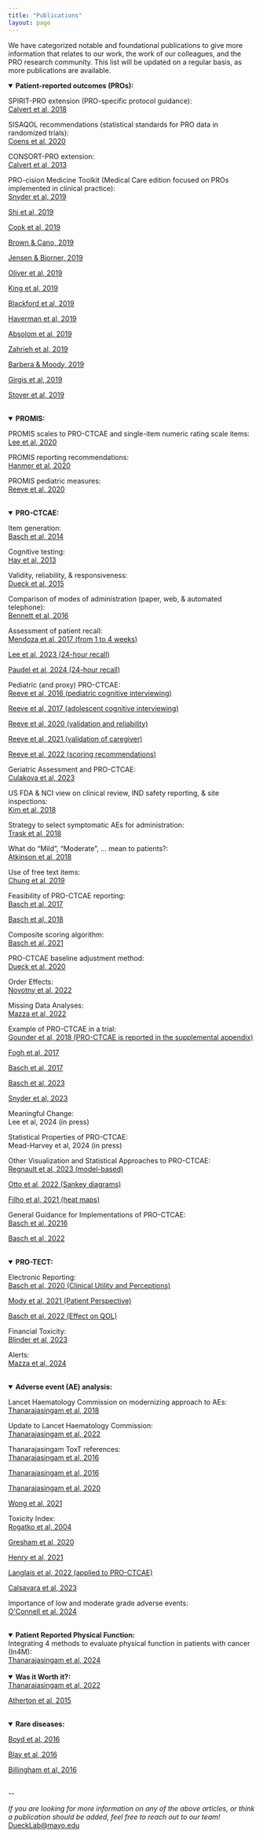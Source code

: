```yaml
---
title: "Publications"
layout: page
---
```


We have categorized notable and foundational publications to give more information that relates to our work, the work of our colleagues, and the PRO research community. This list will be updated on a regular basis, as more publications are available.

<details open>
  <summary><b>Patient-reported outcomes (PROs):</b></summary>

  SPIRIT-PRO extension (PRO-specific protocol guidance):<br>
  <a href="https://pubmed.ncbi.nlm.nih.gov/29411037/" target="_blank">Calvert et al, 2018</a> <br>
  
  SISAQOL recommendations (statistical standards for PRO data in randomized trials):<br>
  <a href="https://pubmed.ncbi.nlm.nih.gov/32007209/" target="_blank">Coens et al, 2020</a><br>
  
  CONSORT-PRO extension:<br>
  <a href="https://pubmed.ncbi.nlm.nih.gov/23443445/" target="_blank">Calvert et al, 2013</a><br>
  
  PRO-cision Medicine Toolkit (Medical Care edition focused on PROs implemented in clinical practice):<br>
  <a href="https://pubmed.ncbi.nlm.nih.gov/30985589/" target="_blank">Snyder et al, 2019</a><br>

  <a href="https://pubmed.ncbi.nlm.nih.gov/30985590/" target="_blank">Shi et al, 2019</a><br>

  <a href="https://pubmed.ncbi.nlm.nih.gov/30985591/" target="_blank">Cook et al, 2019</a><br>

  <a href="https://pubmed.ncbi.nlm.nih.gov/30985592/" target="_blank">Brown & Cano, 2019</a><br>

  <a href="https://pubmed.ncbi.nlm.nih.gov/30985593/" target="_blank">Jensen & Bjorner, 2019</a><br>

  <a href="https://pubmed.ncbi.nlm.nih.gov/30985594/" target="_blank">Oliver et al, 2019</a><br>

  <a href="https://pubmed.ncbi.nlm.nih.gov/30985595/" target="_blank">King et al, 2019</a><br>
    
  <a href="https://pubmed.ncbi.nlm.nih.gov/30985596/" target="_blank">Blackford et al, 2019</a><br>

  <a href="https://pubmed.ncbi.nlm.nih.gov/30985597/" target="_blank">Haverman et al, 2019</a><br>
    
  <a href="https://pubmed.ncbi.nlm.nih.gov/30985598/" target="_blank">Absolom et al, 2019</a><br> 

  <a href="https://pubmed.ncbi.nlm.nih.gov/30985599/" target="_blank">Zahrieh et al, 2019</a><br>

  <a href="https://pubmed.ncbi.nlm.nih.gov/30985600/" target="_blank">Barbera & Moody, 2019</a><br>

  <a href="https://pubmed.ncbi.nlm.nih.gov/30985601/" target="_blank">Girgis et al, 2019</a><br>
    
  <a href="https://pubmed.ncbi.nlm.nih.gov/30985602/" target="_blank">Stover et al, 2019</a><br><br>
  
</details>

<details open>
  <summary><b>PROMIS:</b></summary>

  PROMIS scales to PRO-CTCAE and single-item numeric rating scale items:<br>
  <a href="https://pubmed.ncbi.nlm.nih.gov/33305344/" target="_blank">Lee et al, 2020</a><br>
  
  PROMIS reporting recommendations:<br>
  <a href="https://pubmed.ncbi.nlm.nih.gov/32215788/" target="_blank">Hanmer et al, 2020</a><br>

  PROMIS pediatric measures:<br>
   <a href="https://pubmed.ncbi.nlm.nih.gov/31904157/" target="_blank">Reeve et al, 2020</a><br><br>
 
</details>

<details open>
  <summary><b>PRO-CTCAE:</b></summary>

  Item generation:<br>
  <a href="https://pubmed.ncbi.nlm.nih.gov/25265940/" target="_blank">Basch et al, 2014</a><br>

  Cognitive testing:<br>
  <a href="https://pubmed.ncbi.nlm.nih.gov/23868457/" target="_blank">Hay et al, 2013</a><br>
  
  Validity, reliability, & responsiveness:<br>
  <a href="https://pubmed.ncbi.nlm.nih.gov/26270597/" target="_blank">Dueck et al, 2015</a><br>
  
  Comparison of modes of administration (paper, web, & automated telephone):<br>
  <a href="https://pubmed.ncbi.nlm.nih.gov/26892667/" target="_blank">Bennett et al, 2016</a><br>
  
  Assessment of patient recall:<br>
  <a href="https://pubmed.ncbi.nlm.nih.gov/28545337/" target="_blank">Mendoza et al, 2017 (from 1 to 4 weeks)</a><br>

  <a href="https://pubmed.ncbi.nlm.nih.gov/36897529/" target="_blank">Lee et al, 2023 (24-hour recall)</a><br>

  <a href="https://pubmed.ncbi.nlm.nih.gov/38445744/" target="_blank">Paudel et al, 2024 (24-hour recall)</a><br>
   
  Pediatric (and proxy) PRO-CTCAE:<br>
  <a href="https://pubmed.ncbi.nlm.nih.gov/27650708/" target="_blank">Reeve et al, 2016 (pediatric cognitive interviewing)</a><br>

<a href="https://pubmed.ncbi.nlm.nih.gov/28062347/" target="_blank">Reeve et al, 2017 (adolescent cognitive interviewing)</a><br>
  
<a href="https://pubmed.ncbi.nlm.nih.gov/31999349/" target="_blank">Reeve et al, 2020 (validation and reliability)</a><br>

<a href="https://pubmed.ncbi.nlm.nih.gov/33332590/" target="_blank">Reeve et al, 2021 (validation of caregiver)</a><br>

<a href="https://pubmed.ncbi.nlm.nih.gov/34866311/" target="_blank">Reeve et al, 2022 (scoring recommendations)</a><br>

Geriatric Assessment and PRO-CTCAE:<br>
<a href="https://pubmed.ncbi.nlm.nih.gov/36356279/" target="_blank">Culakova et al, 2023</a><br>

   
  US FDA & NCI view on clinical review, IND safety reporting, & site inspections:<br>
  <a href="https://pubmed.ncbi.nlm.nih.gov/29237718/" target="_blank">Kim et al, 2018</a><br>
    
  Strategy to select symptomatic AEs for administration:<br>
  <a href="https://pubmed.ncbi.nlm.nih.gov/30230365/" target="_blank">Trask et al, 2018</a><br>
    
  What do “Mild”, “Moderate”, … mean to patients?:<br>
  <a href="https://pubmed.ncbi.nlm.nih.gov/29129739/" target="_blank">Atkinson et al, 2018</a><br>
    
  Use of free text items:<br>
  <a href="https://pubmed.ncbi.nlm.nih.gov/30840079/" target="_blank">Chung et al, 2019</a><br>
  
  Feasibility of PRO-CTCAE reporting:<br>
  <a href="https://pubmed.ncbi.nlm.nih.gov/28463161/" target="_blank">Basch et al, 2017</a><br>
     
  <a href="https://pubmed.ncbi.nlm.nih.gov/30204536/" target="_blank">Basch et al, 2018</a><br>
    
  Composite scoring algorithm:<br>
  <a href="https://pubmed.ncbi.nlm.nih.gov/33258687/" target="_blank">Basch et al, 2021</a><br>
    
  PRO-CTCAE baseline adjustment method:<br>
  <a href="https://pubmed.ncbi.nlm.nih.gov/31556911/" target="_blank">Dueck et al, 2020</a><br>
  
  Order Effects:<br>
  <a href="https://pubmed.ncbi.nlm.nih.gov/35088616/" target="_blank">Novotny et al, 2022</a><br>
  
  Missing Data Analyses:<br>
  <a href="https://pubmed.ncbi.nlm.nih.gov/34420143/" target="_blank">Mazza et al, 2022</a><br>
  
  Example of PRO-CTCAE in a trial:<br>
  <a href="https://pubmed.ncbi.nlm.nih.gov/30575484/" target="_blank">Gounder et al, 2018 (PRO-CTCAE is reported in the supplemental appendix)</a><br>
   
  <a href="https://pubmed.ncbi.nlm.nih.gov/28244415/" target="_blank">Fogh et al, 2017</a><br>

  <a href="https://pubmed.ncbi.nlm.nih.gov/28208174/" target="_blank">Basch et al, 2017</a><br>

  <a href="https://pubmed.ncbi.nlm.nih.gov/37270691/" target="_blank">Basch et al, 2023</a><br>

  <a href="https://pubmed.ncbi.nlm.nih.gov/37334719/" target="_blank">Snyder et al, 2023</a><br>

  Meaningful Change:<br>
  Lee et al, 2024 (in press)<br>

  Statistical Properties of PRO-CTCAE:<br>
  Mead-Harvey et al, 2024 (in press)<br>

  Other Visualization and Statistical Approaches to PRO-CTCAE:<br>
  <a href="https://pubmed.ncbi.nlm.nih.gov/36715639/" target="_blank">Regnault et al, 2023 (model-based)</a><br>

  <a href="https://pubmed.ncbi.nlm.nih.gov/35000890/" target="_blank">Otto et al, 2022 (Sankey diagrams)</a><br>

  <a href="https://pubmed.ncbi.nlm.nih.gov/33025482/" target="_blank">Filho et al, 2021 (heat maps)</a><br>

  General Guidance for Implementations of PRO-CTCAE:<br>
  <a href="https://pubmed.ncbi.nlm.nih.gov/27045992/" target="_blank">Basch et al, 20216</a><br>

  <a href="https://pubmed.ncbi.nlm.nih.gov/35575014/" target="_blank">Basch et al, 2022</a><br><br>

</details>

<details open>
<summary><b>PRO-TECT:</b></summary>

Electronic Reporting:<br>
<a href="https://pubmed.ncbi.nlm.nih.gov/33112661/" target="_blank">Basch et al, 2020 (Clinical Utility and Perceptions)</a><br>

<a href="https://pubmed.ncbi.nlm.nih.gov/34634754/" target="_blank">Mody et al, 2021 (Patient Perspective)</a><br>

<a href="https://pubmed.ncbi.nlm.nih.gov/35661856/" target="_blank">Basch et al, 2022 (Effect on QOL)</a><br>

Financial Toxicity:<br>
<a href="https://pubmed.ncbi.nlm.nih.gov/37625107/" target="_blank">Blinder et al, 2023</a><br>

Alerts:<br>
<a href="https://pubmed.ncbi.nlm.nih.gov/38771558/" target="_blank">Mazza et al, 2024</a><br><br>

</details>

<details open>
  <summary><b>Adverse event (AE) analysis:</b></summary>
  
  Lancet Haematology Commission on modernizing approach to AEs:<br>
  <a href="https://pubmed.ncbi.nlm.nih.gov/29907552/" target="_blank">Thanarajasingam et al, 2018</a><br>
    
  Update to Lancet Haematology Commission:<br>
  <a href="https://pubmed.ncbi.nlm.nih.gov/35483398/" target="_blank">Thanarajasingam et al, 2022</a><br>
  
  Thanarajasingam ToxT references:<br>
  <a href="https://pubmed.ncbi.nlm.nih.gov/27083333/" target="_blank">Thanarajasingam et al, 2016</a><br>

  <a href="https://pubmed.ncbi.nlm.nih.gov/27396640/" target="_blank">Thanarajasingam et al, 2016</a><br>
  
  <a href="https://pubmed.ncbi.nlm.nih.gov/32470440/" target="_blank">Thanarajasingam et al, 2020</a><br>
      
  <a href="https://pubmed.ncbi.nlm.nih.gov/32951293/" target="_blank">Wong et al, 2021</a><br>

  Toxicity Index:<br>
  <a href="https://pubmed.ncbi.nlm.nih.gov/15269136/" target="_blank">Rogatko et al, 2004</a><br>
  
  <a href="https://pubmed.ncbi.nlm.nih.gov/32091598/" target="_blank">Gresham et al, 2020</a><br>
   
  <a href="https://pubmed.ncbi.nlm.nih.gov/34554865/" target="_blank">Henry et al, 2021</a><br>

  <a href="https://pubmed.ncbi.nlm.nih.gov/34371138/" target="_blank">Langlais et al, 2022 (applied to PRO-CTCAE)</a><br>

  <a href="https://pubmed.ncbi.nlm.nih.gov/36245019/" target="_blank">Calsavara et al, 2023</a><br>

  Importance of low and moderate grade adverse events:<br>
 <a href="https://pubmed.ncbi.nlm.nih.gov/37801678/" target="_blank">O'Connell et al, 2024</a><br><br>

  </details>

<details open>

  <summary><b>Patient Reported Physical Function:</b></summary>
Integrating 4 methods to evaluate physical function in patients with cancer (In4M):<br>
  <a href="https://pubmed.ncbi.nlm.nih.gov/38199641/" target="_blank">Thanarajasingam et al, 2024</a><br><br>

</details>

<details open>

   <summary><b>Was it Worth it?:</b></summary>
  <a href="https://pubmed.ncbi.nlm.nih.gov/35779938/" target="_blank">Thanarajasingam et al, 2022</a><br>


  <a href="https://www.oatext.com/pdf/CRT-1-104.pdf/" target="_blank">Atherton et al, 2015</a><br><br>

</details>

  
<details open>
  <summary><b>Rare diseases:</b></summary>

  <a href="https://pubmed.ncbi.nlm.nih.gov/26868354/" target="_blank">Boyd et al, 2016</a><br>
  
  <a href="https://pubmed.ncbi.nlm.nih.gov/26868355/" target="_blank">Blay et al, 2016</a><br>
  
  <a href="https://pubmed.ncbi.nlm.nih.gov/26868356/" target="_blank">Billingham et al, 2016</a><br><br>
  
</details>

--

<i>If you are looking for more information on any of the above articles, or think a publication should be added, feel free to reach out to our team!</i> [DueckLab@mayo.edu](mailto:DueckLab@mayo.edu)

<!-- Google tag (gtag.js) -->
<script async src="https://www.googletagmanager.com/gtag/js?id=G-RR2YH5HMBL"></script>
<script>
  window.dataLayer = window.dataLayer || [];
  function gtag(){dataLayer.push(arguments);}
  gtag('js', new Date());

  gtag('config', 'G-RR2YH5HMBL');
</script>
